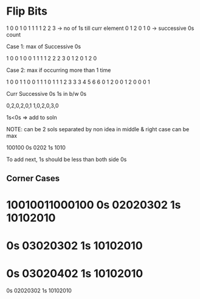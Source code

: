 # Flip Bits

1 0 0 1 0 1
1 1 1 2 2 3 -> no of 1s till curr element
0 1 2 0 1 0 -> successive 0s count

Case 1: max of Successive 0s

1 0 0 1 0 0 1
1 1 1 2 2 2 3
0 1 2 0 1 2 0

Case 2: max if occurring more than 1 time


1 0 0 1 1 0 0 1 1 1 0
1 1 1 2 3 3 3 4 5 6 6
0 1 2 0 0 1 2 0 0 0 1

Curr Successive 0s
1s in b/w 0s

0,2,0,2,0,1
1,0,2,0,3,0

1s<0s => add to soln

NOTE: can be 2 sols separated by non idea in middle & right case can be max


100100
0s		0202
1s		1010

To add next, 1s should be less than both side 0s

## Corner Cases

10010011000100
0s		02020302
1s		10102010
================
0s		03020302
1s		10102010
================
0s		03020402
1s		10102010
================
0s		02020302
1s		10102010
